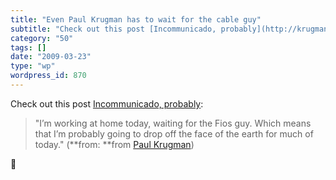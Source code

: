 ```yaml
---
title: "Even Paul Krugman has to wait for the cable guy"
subtitle: "Check out this post [Incommunicado, probably](http://krugman.blogs.nytimes.com/2009/03/23/incommunic..."
category: "50"
tags: []
date: "2009-03-23"
type: "wp"
wordpress_id: 870
---
```

Check out this post [Incommunicado, probably](http://krugman.blogs.nytimes.com/2009/03/23/incommunicado-probably/):
> "I’m working at home today, waiting for the Fios guy. Which means that I’m probably going to drop off the face of the earth for much of today." (**from: **from [Paul Krugman](http://krugman.blogs.nytimes.com/feed/)) 

 🙂